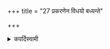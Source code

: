 +++
title = "27 प्रकरणेन विधयो बध्यन्ते"

+++

<details><summary>कपर्दिस्वामी</summary>


<details>

<details><summary>हरदत्तः</summary>


<details>

<details><summary>Müller</summary>

The special rules are limited by (the purpose of) the (typical) performance (prakaraṇa).

#####  Commentary

Here the rules (vidhis) are again the Aṅgas, which belong to a sacrifice, as the members belong to the body.
</details>

<details><summary>थिते</summary>

प्रकरणेन विधयो बध्यन्ते २७
</details>
